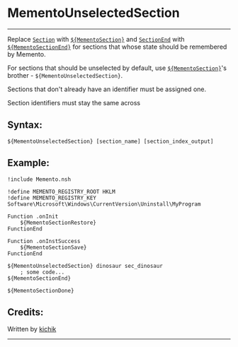 # MementoUnselectedSection

---

Replace [`Section`][1] with [`${MementoSection}`][2] and [`SectionEnd`][3] with [`${MementoSectionEnd}`][4]
for sections that whose state should be remembered by Memento.

For sections that should be unselected by default, use [`${MementoSection}`][2]'s
brother - `${MementoUnselectedSection}`.

Sections that don't already have an identifier must be assigned one.

Section identifiers must stay the same across 

## Syntax:

    ${MementoUnselectedSection} [section_name] [section_index_output]

## Example:

	!include Memento.nsh

	!define MEMENTO_REGISTRY_ROOT HKLM
	!define MEMENTO_REGISTRY_KEY Software\Microsoft\Windows\CurrentVersion\Uninstall\MyProgram

	Function .onInit
		${MementoSectionRestore}
	FunctionEnd

	Function .onInstSuccess
		${MementoSectionSave}
	FunctionEnd

	${MementoUnselectedSection} dinosaur sec_dinosaur
		; some code...
	${MementoSectionEnd}

	${MementoSectionDone}

## Credits:

Written by [kichik][5]

---

[1]: ../../Reference/Section.md
[2]: MementoSection.md
[3]: ../../Reference/SectionEnd.md
[4]: MementoSectionEnd.md
[5]: http://nsis.sourceforge.net/User:Kichik